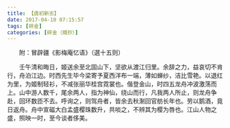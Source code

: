 ```yaml
---
title: 【虞初新志】
date: 2017-04-10 07:15:57
tags: [碎金]
categories: [碎金（摘抄）]
---
```


<p dir="ltr"  >　　附：冒辟疆《影梅庵忆语》（選十五则）</p> 
<p dir="ltr"  >　　壬午清和晦日，姬送余至北固山下，坚欲从渡江归里。余辞之力，益哀切不肯行，舟泊江边。时西先生毕今梁寄予夏西洋布一端，薄如蝉纱，洁比雪艳。以退红为里，为姬制轻衫，不减张丽华桂宫霓裳也。偕登金山，时四五龙舟冲波激荡而上。山中游人数千，尾余两人，指为神仙，绕山而行，凡我两人所止，则龙舟争赴，回环数匝不去。呼询之，则驾舟者，皆余去秋淛回官舫长年也。劳以鹅酒，竟日返舟。舟中宣磁大白孟盛樱珠数升，共啖之，不辨其为樱为唇也。江山人物之盛，照映一时，至今谈者侈美。</p>